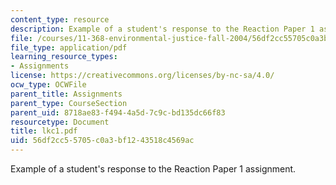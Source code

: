```yaml
---
content_type: resource
description: Example of a student's response to the Reaction Paper 1 assignment.
file: /courses/11-368-environmental-justice-fall-2004/56df2cc55705c0a3bf1243518c4569ac_lkc1.pdf
file_type: application/pdf
learning_resource_types:
- Assignments
license: https://creativecommons.org/licenses/by-nc-sa/4.0/
ocw_type: OCWFile
parent_title: Assignments
parent_type: CourseSection
parent_uid: 8718ae83-f494-4a5d-7c9c-bd135dc66f83
resourcetype: Document
title: lkc1.pdf
uid: 56df2cc5-5705-c0a3-bf12-43518c4569ac
---
```

Example of a student's response to the Reaction Paper 1 assignment.